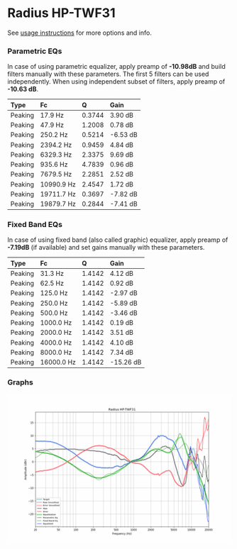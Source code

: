 # Radius HP-TWF31
See [usage instructions](https://github.com/jaakkopasanen/AutoEq#usage) for more options and info.

### Parametric EQs
In case of using parametric equalizer, apply preamp of **-10.98dB** and build filters manually
with these parameters. The first 5 filters can be used independently.
When using independent subset of filters, apply preamp of **-10.63 dB**.

| Type    | Fc         |      Q | Gain     |
|:--------|:-----------|:-------|:---------|
| Peaking | 17.9 Hz    | 0.3744 | 3.90 dB  |
| Peaking | 47.9 Hz    | 1.2008 | 0.78 dB  |
| Peaking | 250.2 Hz   | 0.5214 | -6.53 dB |
| Peaking | 2394.2 Hz  | 0.9459 | 4.84 dB  |
| Peaking | 6329.3 Hz  | 2.3375 | 9.69 dB  |
| Peaking | 935.6 Hz   | 4.7839 | 0.96 dB  |
| Peaking | 7679.5 Hz  | 2.2851 | 2.52 dB  |
| Peaking | 10990.9 Hz | 2.4547 | 1.72 dB  |
| Peaking | 19711.7 Hz | 0.3697 | -7.82 dB |
| Peaking | 19879.7 Hz | 0.2844 | -7.41 dB |

### Fixed Band EQs
In case of using fixed band (also called graphic) equalizer, apply preamp of **-7.19dB**
(if available) and set gains manually with these parameters.

| Type    | Fc         |      Q | Gain      |
|:--------|:-----------|:-------|:----------|
| Peaking | 31.3 Hz    | 1.4142 | 4.12 dB   |
| Peaking | 62.5 Hz    | 1.4142 | 0.92 dB   |
| Peaking | 125.0 Hz   | 1.4142 | -2.97 dB  |
| Peaking | 250.0 Hz   | 1.4142 | -5.89 dB  |
| Peaking | 500.0 Hz   | 1.4142 | -3.46 dB  |
| Peaking | 1000.0 Hz  | 1.4142 | 0.19 dB   |
| Peaking | 2000.0 Hz  | 1.4142 | 3.51 dB   |
| Peaking | 4000.0 Hz  | 1.4142 | 4.10 dB   |
| Peaking | 8000.0 Hz  | 1.4142 | 7.34 dB   |
| Peaking | 16000.0 Hz | 1.4142 | -15.26 dB |

### Graphs
![](./Radius%20HP-TWF31.png)
